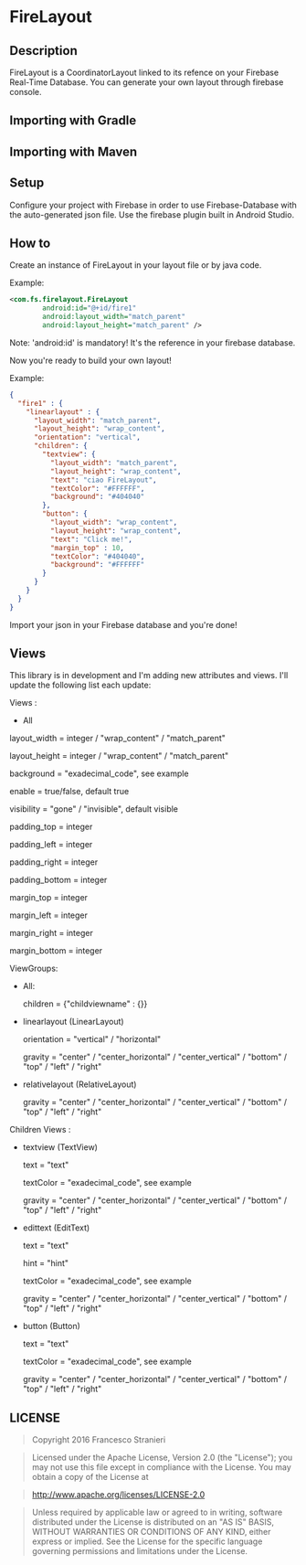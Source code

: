# FireLayout

## Description
FireLayout is a CoordinatorLayout linked to its refence on your Firebase Real-Time Database. You can generate your own layout through firebase console.

## Importing with Gradle

## Importing with Maven

## Setup
Configure your project with Firebase in order to use Firebase-Database with the auto-generated json file. Use the firebase plugin built in Android Studio.

## How to
Create an instance of FireLayout in your layout file or by java code.

Example:
```xml
<com.fs.firelayout.FireLayout
        android:id="@+id/fire1"
        android:layout_width="match_parent"
        android:layout_height="match_parent" />     
```       

Note: 'android:id' is mandatory! It's the reference in your firebase database.

Now you're ready to build your own layout! 

Example:

```json
{
  "fire1" : {
    "linearlayout" : {
      "layout_width": "match_parent",
      "layout_height": "wrap_content",
      "orientation": "vertical",
      "children": {
        "textview": {
          "layout_width": "match_parent",
          "layout_height": "wrap_content",
          "text": "ciao FireLayout",
          "textColor": "#FFFFFF",
          "background": "#404040"
        },
        "button": {
          "layout_width": "wrap_content",
          "layout_height": "wrap_content",
          "text": "Click me!",
          "margin_top" : 10,
          "textColor": "#404040",
          "background": "#FFFFFF"
        }
      }
    }
  }
}
```
Import your json in your Firebase database and you're done!

## Views
This library is in development and I'm adding new attributes and views. I'll update the following list each update:

Views : 

- All  

layout_width = integer / "wrap_content" / "match_parent" 

layout_height = integer / "wrap_content" / "match_parent" 

background = "exadecimal_code", see example 

enable = true/false, default true 

visibility = "gone" / "invisible", default visible 

padding_top = integer 

padding_left = integer 

padding_right = integer 

padding_bottom = integer 

margin_top = integer 

margin_left = integer 

margin_right = integer 

margin_bottom = integer

ViewGroups: 

- All:

  children = {"childviewname" : {}}

- linearlayout (LinearLayout) 

  orientation = "vertical" / "horizontal"
  
  gravity = "center" / "center_horizontal" / "center_vertical" / "bottom" / "top" / "left" / "right"

- relativelayout (RelativeLayout) 

  gravity = "center" / "center_horizontal" / "center_vertical" / "bottom" / "top" / "left" / "right"
  
Children Views :

- textview (TextView) 

  text = "text"
  
  textColor = "exadecimal_code", see example
  
  gravity = "center" / "center_horizontal" / "center_vertical" / "bottom" / "top" / "left" / "right"
  
- edittext (EditText) 

  text = "text"
  
  hint = "hint"
  
  textColor = "exadecimal_code", see example
  
  gravity = "center" / "center_horizontal" / "center_vertical" / "bottom" / "top" / "left" / "right"
  
- button (Button) 

  text = "text"
  
  textColor = "exadecimal_code", see example
  
  gravity = "center" / "center_horizontal" / "center_vertical" / "bottom" / "top" / "left" / "right"

## LICENSE

> Copyright 2016 Francesco Stranieri

> Licensed under the Apache License, Version 2.0 (the "License");
> you may not use this file except in compliance with the License.
> You may obtain a copy of the License at

>    http://www.apache.org/licenses/LICENSE-2.0

> Unless required by applicable law or agreed to in writing, software
> distributed under the License is distributed on an "AS IS" BASIS,
> WITHOUT WARRANTIES OR CONDITIONS OF ANY KIND, either express or implied.
> See the License for the specific language governing permissions and
> limitations under the License.
